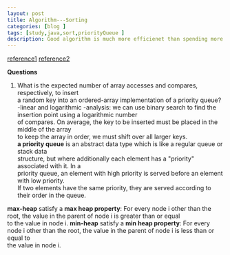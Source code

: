 ```yaml
---
layout: post
title: Algorithm---Sorting
categories: [blog ]
tags: [study,java,sort,priorityQueue ]
description: Good algorithm is much more efficienet than spending more money and time
---  
```


[reference1](http://www.cs.dartmouth.edu/~gevorg/cs10/notes.php?num=14 "reference1")
[reference2](http://algs4.cs.princeton.edu/24pq/)

**Questions**
1. What is the expected number of array accesses and compares, respectively, to insert  
a random key into an ordered-array implementation of a priority queue?  
-linear and logarithmic 
-analysis: we can use binary search to find the insertion point using a logarithmic number   
of compares. On average, the key to be inserted must be placed in the middle of the array   
to keep the array in order, we must shift over all larger keys.  
**a priority queue** is an abstract data type which is like a regular queue or stack data   
structure, but where additionally each element has a "priority" associated with it. In a  
priority queue, an element with high priority is served before an element with low priority.  
If two elements have the same priority, they are served according to their order in the queue.  

**max-heap** satisfy a **max heap property**:
For every node i other than the root, the value in the parent of node i is greater than or equal  
to the value in node i.
**min-heap** satisfy a **min heap property**:
For every node i other than the root, the value in the parent of node i is less than or equal to  
the value in node i.
